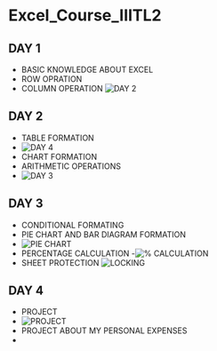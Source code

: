 # Excel_Course_IIITL2
## DAY 1
- BASIC KNOWLEDGE ABOUT EXCEL
- ROW OPRATION
- COLUMN OPERATION
![DAY 2](https://github.com/user-attachments/assets/99975c3d-3184-4a1b-a3b6-50cad4ab3c51)
## DAY 2
- TABLE FORMATION
- ![DAY 4](https://github.com/user-attachments/assets/bfe2d332-b4ce-47f9-aa5d-5796f4e342f6)
- CHART FORMATION
- ARITHMETIC OPERATIONS
- ![DAY 3](https://github.com/user-attachments/assets/17b37fb3-a913-408c-bb73-5bc93e2363d6)
## DAY 3
- CONDITIONAL FORMATING
- PIE CHART AND BAR DIAGRAM FORMATION
- ![PIE CHART](https://github.com/user-attachments/assets/448236e0-2e7f-4ffb-a128-3901bb053878)
- PERCENTAGE CALCULATION
-![% CALCULATION](https://github.com/user-attachments/assets/bbce1a8f-ff4b-470d-b988-dc9106f5aa3a)
- SHEET PROTECTION
![LOCKING](https://github.com/user-attachments/assets/d8faae8b-43fa-4707-a6b5-b5338e5ced7c)
## DAY 4
- PROJECT
- ![PROJECT](https://github.com/user-attachments/assets/5b54ab61-a236-4788-8cd6-41843e6c1942)
- PROJECT ABOUT MY PERSONAL EXPENSES
-
